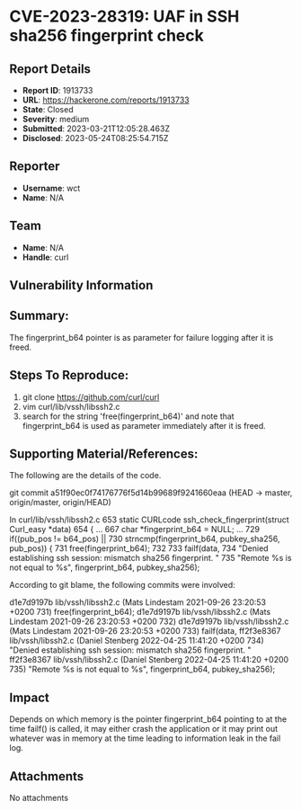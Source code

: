 # CVE-2023-28319: UAF in SSH sha256 fingerprint check

## Report Details
- **Report ID**: 1913733
- **URL**: https://hackerone.com/reports/1913733
- **State**: Closed
- **Severity**: medium
- **Submitted**: 2023-03-21T12:05:28.463Z
- **Disclosed**: 2023-05-24T08:25:54.715Z

## Reporter
- **Username**: wct
- **Name**: N/A

## Team
- **Name**: N/A
- **Handle**: curl

## Vulnerability Information
## Summary:
The fingerprint_b64 pointer is as parameter for failure logging after it is freed.

## Steps To Reproduce:
1. git clone https://github.com/curl/curl
2. vim curl/lib/vssh/libssh2.c
3. search for the string 'free(fingerprint_b64)' and note that fingerprint_b64 is used as parameter immediately after it is freed.

## Supporting Material/References:
The following are the details of the code.

git commit a51f90ec0f74176776f5d14b99689f9241660eaa (HEAD -> master, origin/master, origin/HEAD)

In curl/lib/vssh/libssh2.c
 653 static CURLcode ssh_check_fingerprint(struct Curl_easy *data)
 654 {
 ...
 667     char *fingerprint_b64 = NULL;
 ...
 729     if((pub_pos != b64_pos) ||
 730        strncmp(fingerprint_b64, pubkey_sha256, pub_pos)) {
 731       free(fingerprint_b64);
 732 
 733       failf(data,
 734             "Denied establishing ssh session: mismatch sha256 fingerprint. "
 735             "Remote %s is not equal to %s", fingerprint_b64, pubkey_sha256);

According to git blame, the following commits were involved:

d1e7d9197b lib/vssh/libssh2.c (Mats Lindestam          2021-09-26 23:20:53 +0200  731)       free(fingerprint_b64);
d1e7d9197b lib/vssh/libssh2.c (Mats Lindestam          2021-09-26 23:20:53 +0200  732) 
d1e7d9197b lib/vssh/libssh2.c (Mats Lindestam          2021-09-26 23:20:53 +0200  733)       failf(data,
ff2f3e8367 lib/vssh/libssh2.c (Daniel Stenberg         2022-04-25 11:41:20 +0200  734)             "Denied establishing ssh session: mismatch sha256 fingerprint. "
ff2f3e8367 lib/vssh/libssh2.c (Daniel Stenberg         2022-04-25 11:41:20 +0200  735)             "Remote %s is not equal to %s", fingerprint_b64, pubkey_sha256);

## Impact

Depends on which memory is the pointer fingerprint_b64 pointing to at the time failf() is called, it may either crash the application or it may print out whatever was in memory at the time leading to information leak in the fail log.

## Attachments
No attachments

